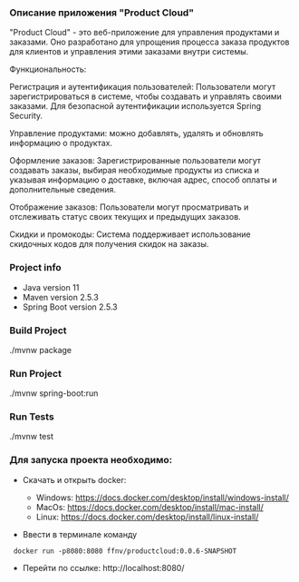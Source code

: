 ### Описание приложения "Product Cloud"

"Product Cloud" - это веб-приложение для управления продуктами и заказами. Оно разработано для упрощения процесса заказа продуктов для клиентов и управления этими заказами внутри системы.

Функциональность:

Регистрация и аутентификация пользователей: Пользователи могут зарегистрироваться в системе, чтобы создавать и управлять своими заказами. Для безопасной аутентификации используется Spring Security.

Управление продуктами: можно добавлять, удалять и обновлять информацию о продуктах.

Оформление заказов: Зарегистрированные пользователи могут создавать заказы, выбирая необходимые продукты из списка и указывая информацию о доставке, включая адрес, способ оплаты и дополнительные сведения.

Отображение заказов: Пользователи могут просматривать и отслеживать статус своих текущих и предыдущих заказов.

Скидки и промокоды: Система поддерживает использование скидочных кодов для получения скидок на заказы.

### Project info

- Java version 11
- Maven version 2.5.3
- Spring Boot version 2.5.3

### Build Project

./mvnw package

### Run Project

./mvnw spring-boot:run

### Run Tests

./mvnw test

### Для запуска проекта необходимо:
- Скачать и открыть docker:
    - Windows: https://docs.docker.com/desktop/install/windows-install/
    - MacOs: https://docs.docker.com/desktop/install/mac-install/
    - Linux: https://docs.docker.com/desktop/install/linux-install/

- Ввести в терминале команду
```shell
 docker run -p8080:8080 ffnv/productcloud:0.0.6-SNAPSHOT 
```          

- Перейти по ссылке: http://localhost:8080/
